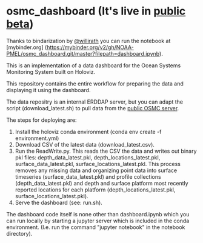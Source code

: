 # osmc_dashboard (It's live in [public beta](https://ferret.pmel.noaa.gov/osmc/dashboard))

Thanks to bindarization by [@willirath](https://github.com/willirath) you can run the notebook at [mybinder.org] (https://mybinder.org/v2/gh/NOAA-PMEL/osmc_dashboard.git/master?filepath=dashboard.ipynb).

This is an implementation of a data dashboard for the Ocean Systems Monitoring System built on Holoviz.

This repository contains the entire workflow for preparing the data and displaying it using the dashboard.

The data repositry is an internal ERDDAP server, but you can adapt the script (download_latest.sh) to pull data from the [public OSMC server](http://osmc.noaa.gov/erddap/tabledap/OSMC_30day.html).

The steps for deploying are:

1. Install the holoviz conda environment (conda env create -f environment.yml)
1. Download CSV of the latest data (download_latest.csv).
1. Run the ReadWrite.py. This reads the CSV the data and writes out binary pkl files: depth_data_latest.pkl, depth_locations_latest.pkl,  surface_data_latest.pkl, surface_locations_latest.pkl.  This process removes any missing data and organizing point data into surface timeseries (surface_data_latest.pkl) and profile collections (depth_data_latest.pkl) and depth and surface platform most recently reported locations for each platform (depth_locations_latest.pkl, surface_locations_latest.pkl).
1. Serve the dashboard (see: run.sh).

The dashboard code itself is none other than dashboard.ipynb which you can run locally by starting a jupyter server which is included in the conda environment. (I.e. run the command "jupyter notebook" in the notebook directory).
